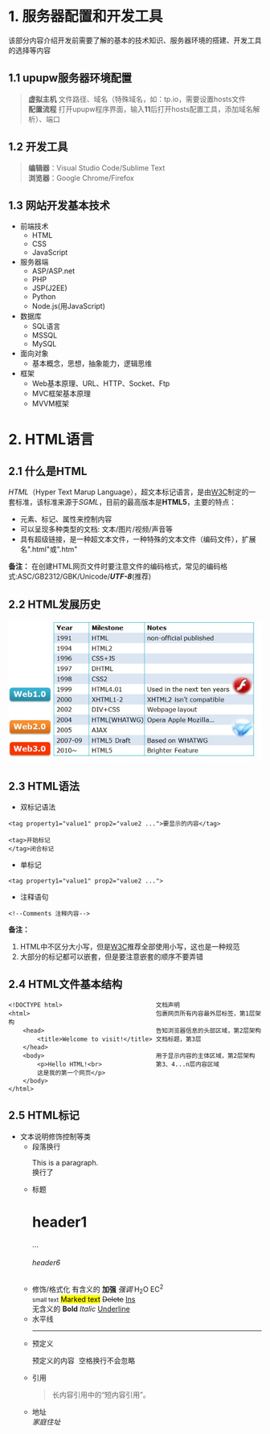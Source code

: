 # 1. 服务器配置和开发工具
该部分内容介绍开发前需要了解的基本的技术知识、服务器环境的搭建、开发工具的选择等内容
## 1.1 upupw服务器环境配置
>**虚拟主机** 文件路径、域名（特殊域名，如：tp.io，需要设置hosts文件  
>**配置流程** 打开upupw程序界面，输入**11**后打开hosts配置工具，添加域名解析）、端口
## 1.2 开发工具
>**编辑器**：Visual Studio Code/Sublime Text  
>__浏览器__：Google Chrome/Firefox
## 1.3 网站开发基本技术
- 前端技术
	- HTML
	- CSS
	- JavaScript
- 服务器端
	- ASP/ASP.net
	- PHP
	- JSP(J2EE)
	- Python
	- Node.js(用JavaScript)
- 数据库
	- SQL语言
	- MSSQL
	- MySQL
- 面向对象
	- 基本概念，思想，抽象能力，逻辑思维
- 框架
	- Web基本原理、URL、HTTP、Socket、Ftp
	- MVC框架基本原理
	- MVVM框架
# 2. HTML语言
## 2.1 什么是HTML
*HTML*（Hyper Text Marup Language），超文本标记语言，是由[W3C][w3c]制定的一套标准，该标准来源于*SGML*，目前的最高版本是**HTML5**，主要的特点：
- 元素、标记、属性来控制内容
- 可以呈现多种类型的文档: 文本/图片/视频/声音等
- 具有超级链接，是一种超文本文件，一种特殊的文本文件（编码文件），扩展名".html"或".htm"

**备注：**
在创建HTML网页文件时要注意文件的编码格式，常见的编码格式:ASC/GB2312/GBK/Unicode/_**UTF-8**_(推荐)
## 2.2 HTML发展历史
![html发展历史](./images/html-history.png)
## 2.3 HTML语法
- 双标记语法
```
<tag property1="value1" prop2="value2 ...">要显示的内容</tag>

<tag>开始标记
</tag>闭合标记
```
- 单标记
```
<tag property1="value1" prop2="value2 ...">
```
- 注释语句
```
<!--Comments 注释内容-->
```
**备注：**
1. HTML中不区分大小写，但是[W3C][w3c]推荐全部使用小写，这也是一种规范
2. 大部分的标记都可以嵌套，但是要注意嵌套的顺序不要弄错
## 2.4 HTML文件基本结构
```
<!DOCTYPE html>                          文档声明
<html>                                   包裹网页所有内容最外层标签，第1层架构
    <head>                               告知浏览器信息的头部区域，第2层架构
        <title>Welcome to visit!</title> 文档标题，第3层
    </head>
    <body>                               用于显示内容的主体区域，第2层架构
        <p>Hello HTML!<br>               第3、4...n层内容区域
        这是我的第一个网页</p>
    </body>
</html>
```
## 2.5 HTML标记
- 文本说明修饰控制等类
	- 段落换行 <p align="left">This is a paragraph.<br>换行了</p>
	- 标题 <h1>header1</h1>...<h6>header6</h6>
	- 修饰/格式化 有含义的 <strong>加强</strong> <em>强调</em> H<sub>2</sub>O EC<sup>2</sup>  
	<small>small text</small> <mark>Marked text</mark> <del>Delete</del> <ins>Ins</ins>  
	  无含义的 <b>Bold</b> <i>Italic</i> <u>Underline</u>
	- 水平线 <hr>
	- 预定义 <pre>预定义的内容   空格换行不会忽略</pre>
	- 引用 <blockquote cite="引用内容的出处">长内容引用中的<q>短内容引用</q>。</blockquote>
	- 地址 <address>家庭住址</address>















<!-- 文中链接列表 -->
[w3c]: https://w3c.org "Web标准化组织"
<!-- [html]: https://www.w3c.org "HTML" -->